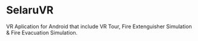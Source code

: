 # SelaruVR
VR Aplication for Android that include VR Tour, Fire Extenguisher Simulation &amp; Fire Evacuation Simulation.
